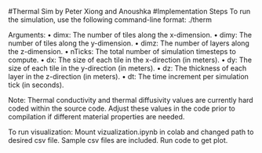 #Thermal Sim by Peter Xiong and Anoushka
#Implementation Steps
To run the simulation, use the following command-line format:
./therm <dimx> <dimy> <dimz> <nTicks> <dx> <dy> <dz> <dt>
	Arguments:
•	dimx: The number of tiles along the x-dimension.
•	dimy: The number of tiles along the y-dimension.
•	dimz: The number of layers along the z-dimension.
•	nTicks: The total number of simulation timesteps to compute.
•	dx: The size of each tile in the x-direction (in meters).
•	dy: The size of each tile in the y-direction (in meters).
•	dz: The thickness of each layer in the z-direction (in meters).
•	dt: The time increment per simulation tick (in seconds).

Note: Thermal conductivity and thermal diffusivity values are currently hard coded within the source code. Adjust these values in the code prior to compilation if different material properties are needed. 

To run visualization:
Mount vizualization.ipynb in colab and changed path to desired
csv file. Sample csv files are included. Run code to get plot.
